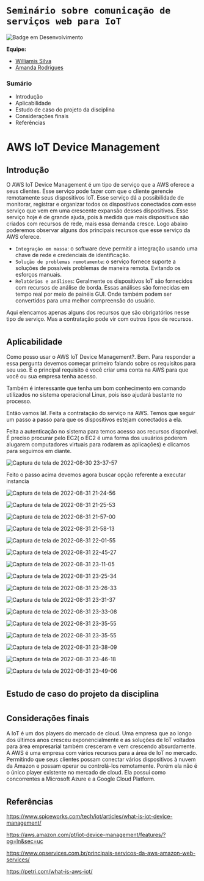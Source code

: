 # `Seminário sobre comunicação de serviços web para IoT`
![Badge em Desenvolvimento](http://img.shields.io/static/v1?label=STATUS&message=EM%20DESENVOLVIMENTO&color=GREEN&style=for-the-badge)

**Equipe:**
- [Williamis Silva](https://github.com/William-silva-Developer)
- [Amanda Rodrigues](https://github.com/amanda-rosa)


### Sumário

- Introdução
- Aplicabilidade
- Estudo de caso do projeto da disciplina
- Considerações finais
- Referências


# AWS IoT Device Management

## Introdução
  O AWS IoT Device Management é um tipo de serviço que a AWS oferece a seus clientes. Esse serviço pode fazer com que o cliente gerencie remotamente seus dispositivos IoT. Esse serviço dá a possibilidade de monitorar, registrar e organizar todos os dispositivos conectados com esse serviço que vem em uma crescente expansão desses dispositivos. Esse serviço hoje é de grande ajuda, pois à medida que mais dispositivos são criados com recursos de rede, mais essa demanda cresce. Logo abaixo poderemos observar alguns dos principais recursos que esse serviço da AWS oferece.


- `Integração em massa`: o software deve permitir a integração usando uma chave de rede e credenciais de identificação.
- `Solução de problemas remotamente`: o serviço fornece suporte a soluções de possíveis problemas de maneira remota. Evitando os esforços manuais.
- `Relatórios e análises`: Geralmente os dispositivos IoT são fornecidos com recursos de análise de borda. Essas análises são fornecidas em tempo real por meio de painéis GUI. Onde também podem ser convertidos para uma melhor compreensão do usuário.

Aqui elencamos apenas alguns dos recursos que são obrigatórios nesse tipo de serviço. Mas a contratação pode vir com outros tipos de recursos.

#

## Aplicabilidade

Como posso usar o AWS IoT Device Management?. 
  Bem. Para responder a essa pergunta devemos começar primeiro falando sobre os requisitos para seu uso. E o principal requisito é você criar uma conta na AWS para que você ou sua empresa tenha acesso.

 Também é interessante que tenha um bom conhecimento em comando utilizados no sistema operacional Linux, pois isso ajudará bastante no processo.

Então vamos lá!. Feita a contratação do serviço na AWS. Temos que seguir um passo a passo para que os dispositivos estejam conectados a ela.

Feita a autenticação no sistema para temos acesso aos recursos disponível. É preciso procurar pelo EC2( o EC2 é uma forma dos usuários poderem alugarem computadores virtuais para rodarem as aplicações) e clicamos para seguimos em diante.

![Captura de tela de 2022-08-30 23-37-57](https://user-images.githubusercontent.com/98723501/187580464-d2aa29dc-df78-4db1-8185-6cd47baf4c6d.png)

Feito o passo acima devemos agora buscar opção referente a executar instancia 

![Captura de tela de 2022-08-31 21-24-56](https://user-images.githubusercontent.com/98723501/187809213-d80e6a9d-6096-47ab-aabf-369ed36af7b1.png)

![Captura de tela de 2022-08-31 21-25-53](https://user-images.githubusercontent.com/98723501/187809832-57d7c3e3-8cb4-4a40-a340-d439e3ac0da0.png)

![Captura de tela de 2022-08-31 21-57-00](https://user-images.githubusercontent.com/98723501/187810292-6acdf87f-aac2-4374-8097-b7ea26080fb0.png)

![Captura de tela de 2022-08-31 21-58-13](https://user-images.githubusercontent.com/98723501/187810401-d947b2f6-521e-452b-8bef-8d0ff2955634.png)

![Captura de tela de 2022-08-31 22-01-55](https://user-images.githubusercontent.com/98723501/187811038-cc28b3e3-4249-4786-9a78-1a904fa02da8.png)


![Captura de tela de 2022-08-31 22-45-27](https://user-images.githubusercontent.com/98723501/187815349-5b6e2342-2941-4f4b-be36-d51132bf3e2c.png)


![Captura de tela de 2022-08-31 23-11-05](https://user-images.githubusercontent.com/98723501/187817942-012c8a07-9354-45cd-8d1e-16e8cabd8499.png)

![Captura de tela de 2022-08-31 23-25-34](https://user-images.githubusercontent.com/98723501/187819126-9de25b45-ec8d-46fb-8429-68610bf0e9c3.png)


![Captura de tela de 2022-08-31 23-26-33](https://user-images.githubusercontent.com/98723501/187819229-527673a4-304d-4f9a-8c12-3586879b3bcd.png)

![Captura de tela de 2022-08-31 23-31-37](https://user-images.githubusercontent.com/98723501/187819715-c992ccf0-3362-4c8b-9732-9069cf0ab6ff.png)

![Captura de tela de 2022-08-31 23-33-08](https://user-images.githubusercontent.com/98723501/187820003-be3da634-2dc4-4800-b9ba-4c2c3484b0d6.png)

![Captura de tela de 2022-08-31 23-35-55](https://user-images.githubusercontent.com/98723501/187820155-db5696b1-2664-4263-a278-edcf905ee9a8.png)

![Captura de tela de 2022-08-31 23-35-55](https://user-images.githubusercontent.com/98723501/187820472-86374a69-bdb1-4f58-8916-43e43cc49e35.png)

![Captura de tela de 2022-08-31 23-38-09](https://user-images.githubusercontent.com/98723501/187821006-7218d26c-e235-4e2c-9b2f-5410ba1fe214.png)

![Captura de tela de 2022-08-31 23-46-18](https://user-images.githubusercontent.com/98723501/187821362-5201722e-5fc4-40d8-81a3-c11a6eb07b43.png)

![Captura de tela de 2022-08-31 23-49-06](https://user-images.githubusercontent.com/98723501/187821661-09a253f9-f2e6-45b5-88c9-397f12472b3f.png)

#

##  Estudo de caso do projeto da disciplina

#

## Considerações finais

A IoT é um dos players do mercado de cloud. Uma empresa que ao longo dos últimos anos cresceu exponencialmente e as soluções de IoT voltados para área empresarial também cresceram e vem crescendo absurdamente.
A AWS é uma empresa com vários recursos para a área de IoT no mercado. Permitindo que seus clientes possam conectar vários dispositivos à nuvem da Amazon e possam operar ou controlá-los remotamente. Porém ela não é o único player existente no mercado de cloud. Ela possui como concorrentes a Microsoft Azure e a Google Cloud Platform.

#

## Referências

https://www.spiceworks.com/tech/iot/articles/what-is-iot-device-management/

https://aws.amazon.com/pt/iot-device-management/features/?pg=ln&sec=uc

https://www.opservices.com.br/principais-servicos-da-aws-amazon-web-services/

https://petri.com/what-is-aws-iot/
